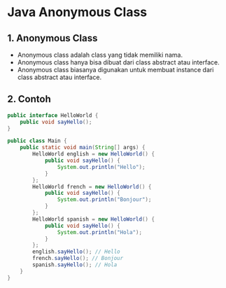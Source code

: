 # Java Anonymous Class

## 1. Anonymous Class

- Anonymous class adalah class yang tidak memiliki nama.
- Anonymous class hanya bisa dibuat dari class abstract atau interface.
- Anonymous class biasanya digunakan untuk membuat instance dari class abstract atau interface.

## 2. Contoh

```java
public interface HelloWorld {
    public void sayHello();
}
```

```java
public class Main {
    public static void main(String[] args) {
        HelloWorld english = new HelloWorld() {
            public void sayHello() {
                System.out.println("Hello");
            }
        };
        HelloWorld french = new HelloWorld() {
            public void sayHello() {
                System.out.println("Bonjour");
            }
        };
        HelloWorld spanish = new HelloWorld() {
            public void sayHello() {
                System.out.println("Hola");
            }
        };
        english.sayHello(); // Hello
        french.sayHello(); // Bonjour
        spanish.sayHello(); // Hola
    }
}
```
